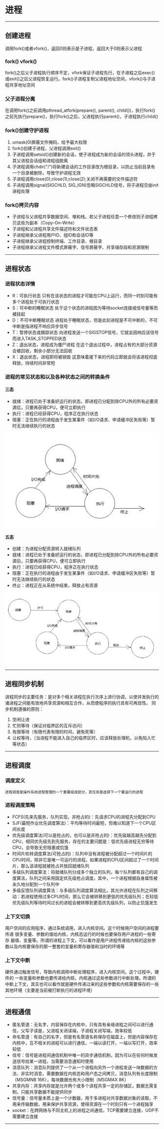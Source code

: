 # 进程

---

## 创建进程

调用fork()或者vfork()，返回0则表示是子进程，返回大于0则表示父进程

### fork() vfork()

fork()之后父子进程执行顺序不定，vfork保证子进程先行，在子进程之后exec()或exit()之后父进程恢复运行。fork()子进程复制父进程地址空间，vfork()与子进程共享地址空间

### 父子进程分离

在调用fork()之前调用pthread_atfork(prepare(), parent(), child())，执行fork()之前先执行prepare()，执行fork()之后，父进程执行parent()，子进程执行child()

### fork()创建守护进程

1. umask(0)屏蔽文件掩码，给予最大权限
2. fork()创建子进程，父进程调用exit()
3. 子进程调用setsid()创建新的会话，使子进程成为新的会话的领头进程，并于其父进程会话组和进程组脱离
4. 子进程调用chdir("/")将新建会话的工作目录改为根目录，以防止当前目录有一个目录被删除，导致守护进程无效
5. 子进程调用close(0);close(1);close(2);关闭不再需要的文件描述符
6. 子进程调用signal(SIGCHLD, SIG_IGN)忽略SIGCHLD信号，将子进程交由init进程处理

### fork()拷贝内容

- 子进程与父进程共享数据空间、堆和栈，若父子进程任意一个修改则子进程拷贝这些为副本（Copy-On-Write）
- 子进程和父进程共享文件描述符和文件状态表
- 子进程继承父进程用户ID、组ID和会话ID等
- 子进程继承父进程控制终端、工作目录、根目录
- 子进程继承父进程文件模式屏蔽字、信号屏蔽字、共享储存段和资源限制

---

## 进程状态

### 进程状态详情

- R：可执行状态
    只有在该状态的进程才可能在CPU上运行，而同一时刻可能有多个进程处于可执行状态
- S：可中断的睡眠状态
    处于这个状态的进程因为等待socket连接或信号量等而被挂起
- D：不可中断睡眠状态
    进程处于睡眠状态，但是此刻进程是不可中断的，不可中断是指进程不响应异步信号
- T：暂停状态或跟踪状态
    向进程发送一个SIGSTOP信号，它就会因响应该信号而进入TASK_STOPPED状态
- Z：退出状态，进程成为僵尸进程
    在这个退出过程中，进程占有的大部分资源会被回收，剩余小部分无法回收
- X：退出状态，进程即将被销毁
    这意味着接下来的代码立即就会将该进程彻底释放，持续时间非常短

### 进程的常见状态和以及各种状态之间的转换条件

#### 三态

- 就绪：进程已处于准备好运行的状态，即进程已分配到除CPU外的所有必要资源后，只要再获得CPU，便可立即执行
- 执行：进程已经获得CPU，程序正在执行状态
- 阻塞：正在执行的进程由于发生某事件（如I/O请求、申请缓冲区失败等）暂时无法继续执行的状态

![进程三态模型](image/进程三态模型.png)

#### 五态

- 创建：为进程分配资源转入就绪队列
- 就绪：进程已处于准备好运行的状态，即进程已分配到除CPU外的所有必要资源后，只要再获得CPU，便可立即执行
- 执行：进程已经获得CPU，程序正在执行状态
- 阻塞：正在执行的进程由于发生某事件（如I/O请求、申请缓冲区失败等）暂时无法继续执行的状态
- 终止：进程正在从系统中结束，释放占有资源

![进程三态模型](image/进程五态模型.png)

---

## 进程同步机制

进程同步的主要任务：是对多个相关进程在执行次序上进行协调，以使并发执行的诸进程之间能有效地共享资源和相互合作，从而使程序的执行具有可再现性。
同步机制遵循的原则：

1. 空闲让进
2. 忙则等待（保证对临界区的互斥访问）
3. 有限等待（有限代表有限的时间，避免死等）
4. 让权等待，（当进程不能进入自己的临界区时，应该释放处理机，以免陷入忙等状态）

---

## 进程调度

### 调度定义

    进程调度是操作系统进程管理的一个重要组成部分，其任务是选择下一个要运行的进程

### 进程调度策略

- FCFS(先来先服务，队列实现，非抢占的)：先请求CPU的进程先分配到CPU
- SJF(最短作业优先调度算法)：平均等待时间最短，但难以知道下一个CPU区间长度
- 优先级调度算法(可以是抢占的，也可以是非抢占的)：优先级越高越先分配到CPU，相同优先级先到先服务，存在的主要问题是：低优先级进程无穷等待CPU，会导致无穷阻塞或饥饿
- 时间片轮转调度算法(可抢占的)：队列中没有进程被分配超过一个时间片的CPU时间，除非它是唯一可运行的进程。如果进程的CPU区间超过了一个时间片，那么该进程就被抢占并放回就绪队列
- 多级队列调度算法：将就绪队列分成多个独立的队列，每个队列都有自己的调度算法，队列之间采用固定优先级抢占调度。其中，一个进程根据自身属性被永久地分配到一个队列中
- 多级反馈队列调度算法：与多级队列调度算法相比，其允许进程在队列之间移动：若进程使用过多CPU时间，那么它会被转移到更低的优先级队列；在较低优先级队列等待时间过长的进程会被转移到更高优先级队列，以防止饥饿发生

### 上下文切换

用户空间的应用程序，通过系统调用，进入内核空间。这个时候用户空间的进程要传递 很多变量、参数的值给内核，内核态运行的时候也要保存用户进程的一些寄存 器值、变量等。所谓的进程上下文，可以看作是用户进程传递给内核的这些参数以及内核要保存的那一整套的变量和寄存器值和当时的环境等

### 上下文中断

硬件通过触发信号，导致内核调用中断处理程序，进入内核空间。这个过程中，硬件的 一些变量和参数也要传递给内核，内核通过这些参数进行中断处理。所谓的中断上下文，其实也可以看作就是硬件传递过来的这些参数和内核需要保存的一些其他环境（主要是当前被打断执行的进程环境）

---

## 进程通信

- 匿名管道：无名字，内容保存在内核中，只有具有亲缘进程之间可以进行通信，父写子读是，父进程关闭读端，子进程关闭写端，效率较低
- 命名管道：有自己的名字，但是有名管道名称保存在磁盘上，但是内容保存在内核中，互不相关的进程可以进行通信，一端以读打开，一端以写打开，效率较低
- 信号：信号是进程间通信机制中唯一的异步通信机制，因为可以在任何时候发送信号给某一进程，当需要消息通知时使用
- 消息队列：消息队列提供了一个从一个进程向另外一个进程发送一块数据的方法，非实时消息，需要数据在内核态和用户态之间拷贝，消息队列有长度限制（MSGMNB 16K），每块数据也有大小限制（MSGMAX 8K）
- 共享内存：共享内存就是允许两个或多个进程共享一定的存储区，数据无需复制，只能共享数据不能提供同步
- 信号量：信号量本质上是一个计数器，用于多进程对共享数据对象的读取，不用来传输数据，用来保护共享资源，使得资源在一个时刻只有一个进程独享
- socket：在跨网络与不同主机上的进程之间通信，TCP需要建立连接，UDP不需要建立连接

---
